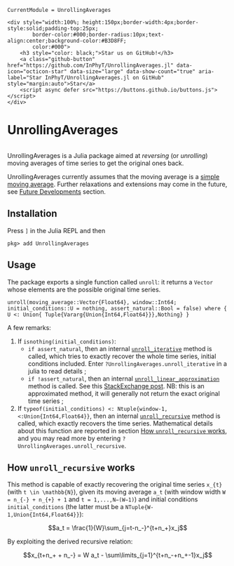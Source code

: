 ```@meta
CurrentModule = UnrollingAverages
```

```@raw html
<div style="width:100%; height:150px;border-width:4px;border-style:solid;padding-top:25px;
        border-color:#000;border-radius:10px;text-align:center;background-color:#B3D8FF;
        color:#000">
    <h3 style="color: black;">Star us on GitHub!</h3>
    <a class="github-button" href="https://github.com/InPhyT/UnrollingAverages.jl" data-icon="octicon-star" data-size="large" data-show-count="true" aria-label="Star InPhyT/UnrollingAverages.jl on GitHub" style="margin:auto">Star</a>
    <script async defer src="https://buttons.github.io/buttons.js"></script>
</div>
```

# UnrollingAverages

```@contents
```

UnrollingAverages is a Julia package aimed at *reversing* (or *unrolling*) moving averages of time series to get the original ones back.

UnrollingAverages currently assumes that the moving average is a [simple moving average](https://en.wikipedia.org/wiki/Moving_average#Simple_moving_average). Further relaxations and extensions may come in the future, see [Future Developments](#Future-Developments) section.

## Installation

Press `]` in the Julia REPL and then

```nothing
pkg> add UnrollingAverages
```

## Usage

The package exports a single function called `unroll`: it returns a `Vector` whose elements are the possible original time series.

```@docs
unroll(moving_average::Vector{Float64}, window::Int64; initial_conditions::U = nothing, assert_natural::Bool = false) where { U <: Union{ Tuple{Vararg{Union{Int64,Float64}}},Nothing} }
```

A few remarks:

1. If `isnothing(initial_conditions)`:
   - `if assert_natural`, then an internal [`unroll_iterative`](@ref) method is called, which tries to exactly recover the whole time series, initial conditions included. Enter `?UnrollingAverages.unroll_iterative` in a julia  to read details ;
   - `if !assert_natural`, then an internal [`unroll_linear_approximation`](@ref) method is called. See this [StackExchange post](https://stats.stackexchange.com/a/68002). NB: this is an approximated method, it will generally not return the exact original time series ;
2. If `typeof(initial_conditions) <: Ntuple{window-1, <:Union{Int64,Float64}}`, then an internal [`unroll_recursive`](@ref) method is called, which exactly recovers the time series. Mathematical details about this function are reported in section [How `unroll_recursive` works](@ref), and you may read more by entering `?UnrollingAverages.unroll_recursive`.

## How `unroll_recursive` works

This method is capable of exactly recovering the original time series ``x_{t}`` (with ``t \in \mathbb{N}``), given its moving average ``a_t`` (with window width ``W = n_{-} + n_{+} + 1`` and ``t = 1,...,N−(W−1)``) and initial conditions `initial_conditions` (the latter must be a `NTuple{W-1,Union{Int64,Float64}}`):

```math
a_t = \frac{1}{W}\sum_{j=t-n_-}^{t+n_+}x_j
```

By exploiting the derived recursive relation:

```math
x_{t+n_+ + n_-} = W a_t - \sum\limits_{j=1}^{t+n_-+n_+-1}x_j
```